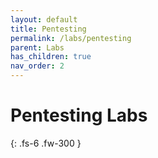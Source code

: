 ```yaml
---
layout: default
title: Pentesting
permalink: /labs/pentesting
parent: Labs
has_children: true
nav_order: 2
---
```


# Pentesting Labs

{: .fs-6 .fw-300 }